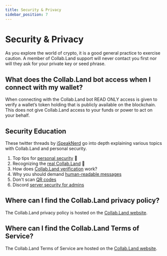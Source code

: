 ```yaml
---
title: Security & Privacy
sidebar_position: 7
---
```


# Security & Privacy

As you explore the world of crypto, it is a good general practice to exercise caution. A member of Collab.Land support will never contact you first nor will they ask for your private key or seed phrase.

## What does the Collab.Land bot access when I connect with my wallet?

When connecting with the Collab.Land bot READ ONLY access is given to verify a wallet’s token holding that is publicly available on the blockchain. This does not give Collab.Land access to your funds or power to act on your behalf.

## Security Education

These twitter threads by [iSpeakNerd](https://linktr.ee/ispeaknerd) go into depth explaining various topics with Collab.Land and personal security.

1. Top tips for [personal security](https://twitter.com/Collab_Land_/status/1618655772262666241?s=20) 🔐
2. Recognizing the [real Collab.Land](https://twitter.com/Collab_Land_/status/1621170837947838466?s=20) 🤝
3. How does [Collab.Land verification](https://twitter.com/Collab_Land_/status/1623752948831653888?s=20) work?
4. Why you should demand [human-readable messages](https://twitter.com/Collab_Land_/status/1633946556041936896?s=20)
5. Don't scan [QR codes](https://twitter.com/Collab_Land_/status/1641500275205869569?s=20)
6. Discord [server security for admins](https://twitter.com/Collab_Land_/status/1651631782129975298?s=20)

## Where can I find the Collab.Land privacy policy?

The Collab.Land privacy policy is hosted on the [Collab.Land website](https://collab.land/privacy-policy).

## Where can I find the Collab.Land Terms of Service?

The Collab.Land Terms of Service are hosted on the [Collab.Land website](https://collab.land/terms-of-service).
